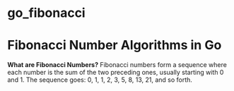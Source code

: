 # go_fibonacci
# Fibonacci Number Algorithms in Go
**What are Fibonacci Numbers?**
Fibonacci numbers form a sequence where each number is the sum of the two preceding ones, usually starting with 0 and 1. The sequence goes: 0, 1, 1, 2, 3, 5, 8, 13, 21, and so forth.